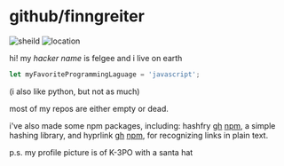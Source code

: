 # github/finngreiter

![sheild](https://img.shields.io/badge/alive-true-green)
![location](https://img.shields.io/badge/location-earth-blue)

hi! my *hacker name* is felgee and i live on earth
```javascript
let myFavoriteProgrammingLaguage = 'javascript';
```
(i also like python, but not as much)

most of my repos are either empty or dead.

i've also made some npm packages, including: hashfry [gh](https://github.com/finngreiter/hashfry) [npm](https://npmjs.com/package/hashfry), a simple hashing library, and hyprlink [gh](https://github.com/finngreiter/hyprlink) [npm](https://npmjs.com/package/hyprlink), for recognizing links in plain text.

p.s. my profile picture is of K-3PO with a santa hat
